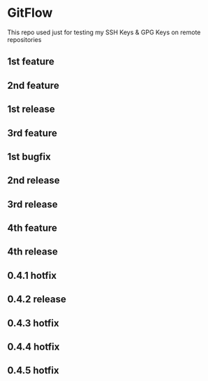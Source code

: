 # GitFlow

This repo used just for testing my SSH Keys & GPG Keys on remote repositories

## 1st feature

## 2nd feature

## 1st release

## 3rd feature

## 1st bugfix

## 2nd release

## 3rd release

## 4th feature

## 4th release

## 0.4.1 hotfix

## 0.4.2 release

## 0.4.3 hotfix

## 0.4.4 hotfix

## 0.4.5 hotfix
